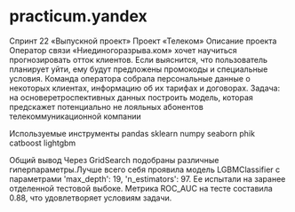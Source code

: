 # practicum.yandex
Спринт 22 «Выпускной проект»
Проект «Телеком»
Описание проекта
Оператор связи «Ниединогоразрыва.ком» хочет научиться прогнозировать отток клиентов. Если выяснится, что пользователь планирует уйти, ему будут предложены промокоды и специальные условия. Команда оператора собрала персональные данные о некоторых клиентах, информацию об их тарифах и договорах.
Задача: на основеретроспективных данных построить модель, которая предскажет потенциально не лояльных абонентов телекоммуникационной компании

Используемые инструменты
pandas
sklearn
numpy
seaborn
phik
catboost
lightgbm

Общий вывод
Через GridSearch подобраны различные гиперпараметры.Лучше всего себя проявила модель LGBMClassifier с параметрами 'max_depth': 19, 'n_estimators': 97. Ее испытали на заранее отделенной тестовой выбоке. Метрика ROC_AUC на тесте составила 0.88, что удовлетворяет условиям задачи.
